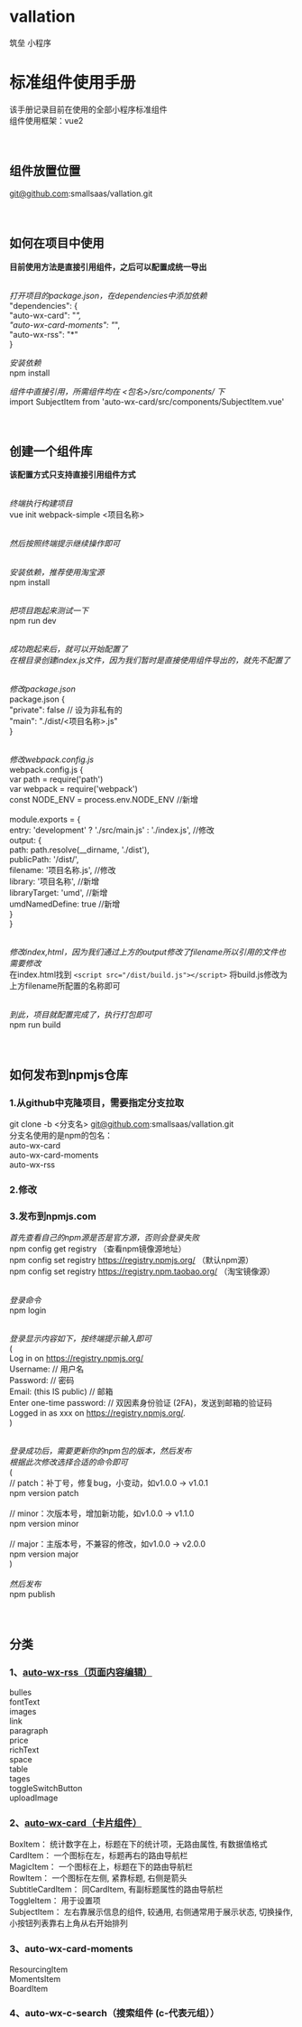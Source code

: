 # vallation
筑垒 小程序

# 标准组件使用手册
该手册记录目前在使用的全部小程序标准组件 <br>
组件使用框架：vue2 <br>
<br>
<br>

## 组件放置位置
git@github.com:smallsaas/vallation.git <br>
<br>
<br>

## 如何在项目中使用
**目前使用方法是直接引用组件，之后可以配置成统一导出** <br>
<br>

*打开项目的package.json，在dependencies中添加依赖* <br>
"dependencies": { <br>
    "auto-wx-card": "*",<br>
    "auto-wx-card-moments": "*", <br>
    "auto-wx-rss": "*" <br>
  } <br>

*安装依赖* <br>
npm install <br>

*组件中直接引用，所需组件均在 <包名>/src/components/ 下* <br>
import SubjectItem from 'auto-wx-card/src/components/SubjectItem.vue' <br>
<br>
<br>

## 创建一个组件库
**该配置方式只支持直接引用组件方式** <br>
<br>

*终端执行构建项目* <br>
vue init webpack-simple <项目名称> <br>
<br>

*然后按照终端提示继续操作即可* <br>
<br>

*安装依赖，推荐使用淘宝源* <br>
npm install <br>
<br>

*把项目跑起来测试一下* <br>
npm run dev  <br>
<br>

*成功跑起来后，就可以开始配置了* <br>
*在根目录创建index.js文件，因为我们暂时是直接使用组件导出的，就先不配置了* <br>
<br>

*修改package.json* <br>
package.json { <br>
    "private": false // 设为非私有的 <br>
    "main": "./dist/<项目名称>.js" <br>
} <br>
<br>

*修改webpack.config.js* <br>
webpack.config.js { <br>
    var path = require('path') <br>
    var webpack = require('webpack') <br>
    const NODE_ENV = process.env.NODE_ENV  //新增 <br>
<br>
    module.exports = { <br>
        entry: 'development' ? './src/main.js' : './index.js', //修改 <br>
        output: { <br>
            path: path.resolve(__dirname, './dist'), <br>
            publicPath: '/dist/', <br>
            filename: '项目名称.js',  //修改 <br>
            library: '项目名称',  //新增 <br>
            libraryTarget: 'umd',  //新增 <br>
            umdNamedDefine: true  //新增 <br>
  }<br>
}<br>
<br>

*修改index,html，因为我们通过上方的output修改了filename所以引用的文件也需要修改* <br>
在index.html找到 `<script src="/dist/build.js"></script>` 将build.js修改为上方filename所配置的名称即可 <br>
<br>

*到此，项目就配置完成了，执行打包即可* <br>
npm run build <br>
<br>
<br>

## 如何发布到npmjs仓库
### 1.从github中克隆项目，需要指定分支拉取
git clone -b <分支名> git@github.com:smallsaas/vallation.git <br>
分支名使用的是npm的包名：<br>
auto-wx-card <br>
auto-wx-card-moments <br>
auto-wx-rss <br>

### 2.修改

### 3.发布到npmjs.com
*首先查看自己的npm源是否是官方源，否则会登录失败* <br>
npm config get registry （查看npm镜像源地址）<br>
npm config set registry https://registry.npmjs.org/ （默认npm源）<br>
npm config set registry https://registry.npm.taobao.org/ （淘宝镜像源）<br>
<br>

*登录命令* <br>
npm login <br>
<br>

*登录显示内容如下，按终端提示输入即可* <br>
( <br>
    Log in on https://registry.npmjs.org/ <br>
    Username:  // 用户名 <br>
    Password:  // 密码 <br>
    Email: (this IS public)  // 邮箱 <br>
    Enter one-time password:  // 双因素身份验证 (2FA)，发送到邮箱的验证码 <br>
    Logged in as xxx on https://registry.npmjs.org/. <br>
) <br>
<br>

*登录成功后，需要更新你的npm包的版本，然后发布* <br>
*根据此次修改选择合适的命令即可* <br>
( <br>
    // patch：补丁号，修复bug，小变动，如v1.0.0 -> v1.0.1 <br>
    npm version patch <br>
    <br>
    // minor：次版本号，增加新功能，如v1.0.0 -> v1.1.0 <br>
    npm version minor <br>
    <br>
    // major：主版本号，不兼容的修改，如v1.0.0 -> v2.0.0 <br>
    npm version major <br>
) <br>
<br>
*然后发布* <br>
npm publish <br>
<br>
<br>

## 分类

### 1、[auto-wx-rss（页面内容编辑）](https://gitee.com/smallsaas/auto-render/blob/master/组件分类管理/RSS组件%5Brss%5D.md#rss内容展示标准组件)
bulles <br>
fontText <br>
images <br>
link <br>
paragraph <br>
price <br>
richText <br>
space <br>
table <br>
tages <br>
toggleSwitchButton <br>
uploadImage <br>

### 2、[auto-wx-card（卡片组件）](https://gitee.com/smallsaas/auto-render/blob/master/组件分类管理/卡片组件%5Bcard%5D.md#卡片标准组件)
BoxItem： 统计数字在上，标题在下的统计项，无路由属性, 有数据值格式<br>
CardItem： 一个图标在左，标题再右的路由导航栏<br>
MagicItem： 一个图标在上，标题在下的路由导航栏<br>
RowItem： 一个图标在左侧, 紧靠标题, 右侧是箭头<br>
SubtitleCardItem： 同CardItem, 有副标题属性的路由导航栏<br>
ToggleItem： 用于设置项<br>
SubjectItem： 左右靠展示信息的组件, 较通用, 右侧通常用于展示状态, 切换操作, 小按钮列表靠右上角从右开始排列<br>

### 3、auto-wx-card-moments
ResourcingItem <br>
MomentsItem <br>
BoardItem <br>

### 4、auto-wx-c-search（搜索组件 (c-代表元组））
